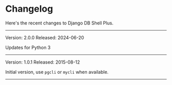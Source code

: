 # Changelog

Here's the recent changes to Django DB Shell Plus.

---

Version: 2.0.0
Released: 2024-06-20

Updates for Python 3

---

Version: 1.0.1
Released: 2015-08-12

Initial version, use `pgcli` or `mycli` when available.

---

